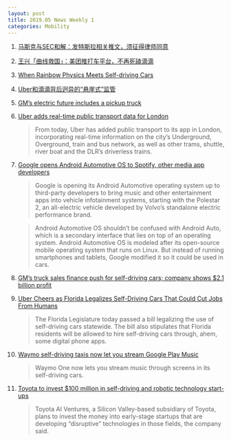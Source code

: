 ```yaml
---
layout: post
title: 2019.05 News Weekly 1
categories: Mobility
---
```


1. [马斯克与SEC和解：发特斯拉相关推文，须征得律师同意](https://www.huxiu.com/article/296596.html)

2. [王兴「曲线救国」：美团推打车平台，不再死磕滴滴](https://36kr.com/p/5198910)

3. [When Rainbow Physics Meets Self-driving Cars](https://www.entrepreneur.com/article/332952)

4. [Uber和滴滴背后迥异的“悬崖式”监管](https://www.huxiu.com/article/297087.html)

5. [GM’s electric future includes a pickup truck](https://techcrunch.com/2019/04/30/gms-electric-future-includes-a-pickup-truck/)

6. [Uber adds real-time public transport data for London](https://techcrunch.com/2019/04/30/assimilate/)

    > From today, Uber  has added public transport to its app in London, incorporating real-time information on the city’s Underground, Overground, train and bus network, as well as other trams, shuttle, river boat and the DLR’s driverless trains.

7. [Google opens Android Automotive OS to Spotify, other media app developers](https://techcrunch.com/2019/05/01/google-opens-android-automotive-os-to-spotify-other-media-app-developers/)

    > Google  is opening its Android  Automotive operating system up to third-party developers to bring music and other entertainment apps into vehicle infotainment systems, starting with the Polestar  2, an all-electric vehicle developed by Volvo’s standalone electric performance brand.

    > Android Automotive OS shouldn’t be confused with Android Auto, which is a secondary interface that lies on top of an operating system. Android Automotive OS is modeled after its open-source mobile operating system that runs on Linux. But instead of running smartphones and tablets, Google modified it so it could be used in cars.

8. [GM’s truck sales finance push for self-driving cars; company shows $2.1 billion profit](https://www.seattletimes.com/business/gms-truck-sales-finance-push-for-self-driving-cars-company-shows-2-1-billion-profit/)

9. [Uber Cheers as Florida Legalizes Self-Driving Cars That Could Cut Jobs From Humans](https://www.miaminewtimes.com/news/florida-legislature-passes-bill-legalizing-self-driving-uber-cars-11161818)

    > The Florida Legislature today passed a bill legalizing the use of self-driving cars statewide. The bill also stipulates that Florida residents will be allowed to hire self-driving cars through, ahem, some digital phone apps.

10. [Waymo self-driving taxis now let you stream Google Play Music](https://mashable.com/article/waymo-one-google-play-music-autonomous-vehicles/)

    > Waymo One now lets you stream music through screens in its self-driving cars. 

11. [Toyota to invest $100 million in self-driving and robotic technology start-ups](https://www.cnbc.com/2019/05/02/toyota-to-invest-100-million-in-autonomous-driving-and-robotic-startups.html)

    > Toyota AI Ventures, a Silicon Valley-based subsidiary of Toyota, plans to invest the money into early-stage startups that are developing “disruptive” technologies in those fields, the company said.

